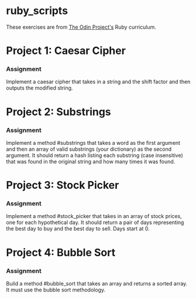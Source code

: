 # ruby_scripts
These exercises are from <a href="https://www.theodinproject.com/">The Odin Project's</a> Ruby curriculum.

<h1>Project 1: Caesar Cipher</h1>
<h3>Assignment</h3>
Implement a caesar cipher that takes in a string and the shift factor and then outputs the modified string.

<h1>Project 2: Substrings</h1>
<h3>Assignment</h3>
Implement a method #substrings that takes a word as the first argument and then an array of valid substrings (your dictionary) as the second argument. It should return a hash listing each substring (case insensitive) that was found in the original string and how many times it was found.

<h1>Project 3: Stock Picker</h1>
<h3>Assignment</h3>
Implement a method #stock_picker that takes in an array of stock prices, one for each hypothetical day. It should return a pair of days representing the best day to buy and the best day to sell. Days start at 0.

<h1>Project 4: Bubble Sort</h1>
<h3>Assignment</h3>
Build a method #bubble_sort that takes an array and returns a sorted array. It must use the bubble sort methodology.
